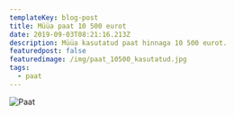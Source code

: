 ```yaml
---
templateKey: blog-post
title: Müüa paat 10 500 eurot
date: 2019-09-03T08:21:16.213Z
description: Müüa kasutatud paat hinnaga 10 500 eurot.
featuredpost: false
featuredimage: /img/paat_10500_kasutatud.jpg
tags:
  - paat
---
```

![Paat](/img/paat_10500_kasutatud.jpg "Paat")
